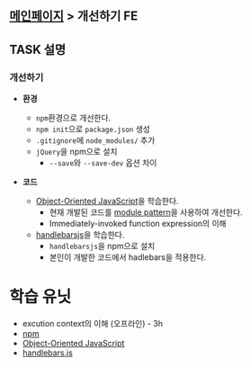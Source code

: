 ## [메인페이지](/task/mainpage.md) > 개선하기 FE


## TASK 설명

### 개선하기
- **환경**
	- `npm`환경으로 개선한다.
	- `npm init`으로 `package.json` 생성
	- `.gitignore`에 `node_modules/` 추가
	- `jQuery`을 npm으로 설치
		- `--save`와 `--save-dev` 옵션 차이

- **코드**
	- [Object-Oriented JavaScript](https://www.udacity.com/course/object-oriented-javascript--ud015)을 학습한다.
		- 현재 개발된 코드를 [module pattern](https://addyosmani.com/resources/essentialjsdesignpatterns/book/#modulepatternjavascript)을 사용하여 개선한다.
		- Immediately-invoked function expression의 이해
	- [handlebarsjs](http://handlebarsjs.com/)을 학습한다.
		- `handlebarsjs`을 npm으로 설치
		- 본인이 개발한 코드에서 hadlebars을 적용한다.

# 학습 유닛
- excution context의 이해 (오프라인) - 3h
- [npm](https://opentutorials.org/module/2026/11854)
- [Object-Oriented JavaScript](http://www.edwith.org/share-on-techsession1/lecture/12529)
- [handlebars.js](http://programmingsummaries.tistory.com/381)

